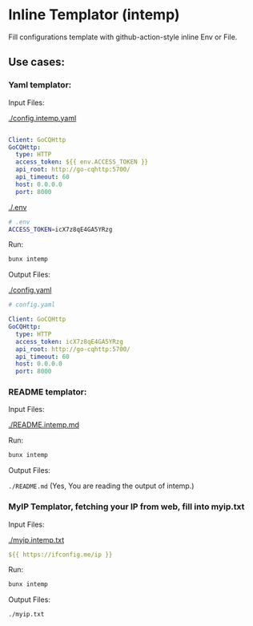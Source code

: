 # Inline Templator (intemp)

Fill configurations template with github-action-style inline Env or File.

## Use cases:

### Yaml templator:

Input Files:

[./config.intemp.yaml]([/config.intemp.yaml)

```yaml

Client: GoCQHttp
GoCQHttp:
  type: HTTP
  access_token: ${{ env.ACCESS_TOKEN }}
  api_root: http://go-cqhttp:5700/
  api_timeout: 60
  host: 0.0.0.0
  port: 8000
```

[./.env](./.env)

```sh
# .env
ACCESS_TOKEN=icX7z8qE4GA5YRzg
```

Run:

```bash
bunx intemp
```

Output Files:

[./config.yaml](./config.yaml)

```yaml
# config.yaml

Client: GoCQHttp
GoCQHttp:
  type: HTTP
  access_token: icX7z8qE4GA5YRzg
  api_root: http://go-cqhttp:5700/
  api_timeout: 60
  host: 0.0.0.0
  port: 8000
```

### README templator:

Input Files:

[./README.intemp.md](./README.intemp.md)

Run:

```bash
bunx intemp
```

Output Files:

`./README.md` (Yes, You are reading the output of intemp.)

### MyIP Templator, fetching your IP from web, fill into myip.txt

Input Files:

[./myip.intemp.txt](./myip.intemp.txt)

```yaml
${{ https://ifconfig.me/ip }}
```

Run:

```bash
bunx intemp
```

Output Files:

`./myip.txt`
